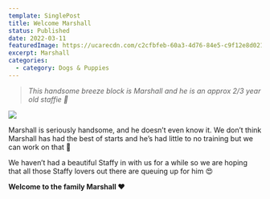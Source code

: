 ```yaml
---
template: SinglePost
title: Welcome Marshall
status: Published
date: 2022-03-11
featuredImage: https://ucarecdn.com/c2cfbfeb-60a3-4d76-84e5-c9f12e8d0213/-/crop/843x641/0,78/-/preview/
excerpt: Marshall
categories:
  - category: Dogs & Puppies
---
```

> *This handsome breeze block is Marshall and he is an approx 2/3 year old staffie 🥰*




![](https://ucarecdn.com/78247708-37ea-4d8d-9f65-31946c47c79d/)

Marshall is seriously handsome, and he doesn’t even know it. We don’t think Marshall has had the best of starts and he’s had little to no training but we can work on that 🐾


We haven’t had a beautiful Staffy in with us for a while so we are hoping that all those Staffy lovers out there are queuing up for him 😍


**Welcome to the family Marshall ❤️**